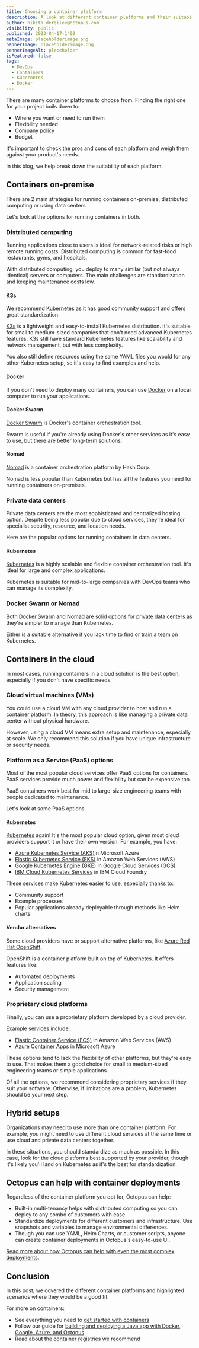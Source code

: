 ```yaml
---
title: Choosing a container platform
description: A look at different container platforms and their suitability.
author: nikita.dergilev@octopus.com
visibility: public
published: 2023-04-17-1400
metaImage: placeholderimage.png
bannerImage: placeholderimage.png
bannerImageAlt: placeholder
isFeatured: false
tags: 
  - DevOps
  - Containers
  - Kubernetes
  - Docker
---
```


There are many container platforms to choose from. Finding the right one for your project boils down to:

- Where you want or need to run them
- Flexibility needed
- Company policy
- Budget

It's important to check the pros and cons of each platform and weigh them against your product's needs.

In this blog, we help break down the suitability of each platform.

## Containers on-premise

There are 2 main strategies for running containers on-premise, distributed computing or using data centers.

Let's look at the options for running containers in both.

### Distributed computing

Running applications close to users is ideal for network-related risks or high remote running costs. Distributed computing is common for fast-food restaurants, gyms, and hospitals.

With distributed computing, you deploy to many similar (but not always identical) servers or computers. The main challenges are standardization and keeping maintenance costs low.

#### K3s

We recommend [Kubernetes](https://kubernetes.io/) as it has good community support and offers great standardization.

[K3s](https://k3s.io/) is a lightweight and easy-to-install Kubernetes distribution. It's suitable for small to medium-sized companies that don't need advanced Kubernetes features. K3s still have standard Kubernetes features like scalability and network management, but with less complexity.

You also still define resources using the same YAML files you would for any other Kubernetes setup, so it's easy to find examples and help.

#### Docker

If you don't need to deploy many containers, you can use [Docker](https://www.docker.com/) on a local computer to run your applications.

#### Docker Swarm

[Docker Swarm](https://docs.docker.com/engine/swarm/) is Docker's container orchestration tool.

Swarm is useful if you're already using Docker's other services as it's easy to use, but there are better long-term solutions.

#### Nomad

[Nomad](https://www.nomadproject.io/) is a container orchestration platform by HashiCorp.

Nomad is less popular than Kubernetes but has all the features you need for running containers on-premises.

### Private data centers

Private data centers are the most sophisticated and centralized hosting option. Despite being less popular due to cloud services, they’re ideal for specialist security, resource, and location needs.

Here are the popular options for running containers in data centers.

#### Kubernetes

[Kubernetes](https://kubernetes.io/) is a highly scalable and flexible container orchestration tool. It's ideal for large and complex applications.

Kubernetes is suitable for mid-to-large companies with DevOps teams who can manage its complexity.

### Docker Swarm or Nomad

Both [Docker Swarm](https://docs.docker.com/engine/swarm/) and [Nomad](https://www.nomadproject.io/) are solid options for private data centers as they're simpler to manage than Kubernetes.

Either is a suitable alternative if you lack time to find or train a team on Kubernetes.

## Containers in the cloud

In most cases, running containers in a cloud solution is the best option, especially if you don't have specific needs.

### Cloud virtual machines (VMs)

You could use a cloud VM with any cloud provider to host and run a container platform. In theory, this approach is like managing a private data center without physical hardware.

However, using a cloud VM means extra setup and maintenance, especially at scale. We only recommend this solution if you have unique infrastructure or security needs.

### Platform as a Service (PaaS) options

Most of the most popular cloud services offer PaaS options for containers. PaaS services provide much power and flexibility but can be expensive too.

PaaS containers work best for mid to large-size engineering teams with people dedicated to maintenance.

Let's look at some PaaS options.

#### Kubernetes

[Kubernetes](https://kubernetes.io/) again! It's the most popular cloud option, given most cloud providers support it or have their own version. For example, you have:

- [Azure Kubernetes Service (AKS)](https://azure.microsoft.com/en-au/products/kubernetes-service/)in Microsoft Azure
- [Elastic Kubernetes Service (EKS)](https://aws.amazon.com/eks/) in Amazon Web Services (AWS)
- [Google Kubernetes Engine (GKE)](https://cloud.google.com/kubernetes-engine) in Google Cloud Services (GCS)
- [IBM Cloud Kubernetes Services](https://www.ibm.com/cloud/free/kubernetes?utm_content=SRCWW&p1=Search&p4=43700074964128080&p5=e&gclid=CjwKCAjwitShBhA6EiwAq3RqA9qVQzKIVn3EKo3rY-nTUogVF5ajHpZEU_NzGNFy-dy8dIy1meYiaBoCNmgQAvD_BwE&gclsrc=aw.ds) in IBM Cloud Foundry

These services make Kubernetes easier to use, especially thanks to:

- Community support
- Example processes
- Popular applications already deployable through methods like Helm charts

#### Vendor alternatives

Some cloud providers have or support alternative platforms, like [Azure Red Hat OpenShift](https://azure.microsoft.com/en-us/products/openshift/).

OpenShift is a container platform built on top of Kubernetes. It offers features like:

- Automated deployments
- Application scaling
- Security management

### Proprietary cloud platforms

Finally, you can use a proprietary platform developed by a cloud provider.

Example services include:

- [Elastic Container Service (ECS)](https://aws.amazon.com/ecs/) in Amazon Web Services (AWS)
- [Azure Container Apps](https://azure.microsoft.com/en-au/products/container-apps/) in Microsoft Azure

These options tend to lack the flexibility of other platforms, but they're easy to use. That makes them a good choice for small to medium-sized engineering teams or simple applications.

Of all the options, we recommend considering proprietary services if they suit your software. Otherwise, if limitations are a problem, Kubernetes should be your next step.

## Hybrid setups

Organizations may need to use more than one container platform. For example, you might need to use different cloud services at the same time or use cloud and private data centers together.

In these situations, you should standardize as much as possible. In this case, look for the cloud platforms best supported by your provider, though it's likely you'll land on Kubernetes as it's the best for standardization.

## Octopus can help with container deployments

Regardless of the container platform you opt for, Octopus can help:

- Built-in multi-tenancy helps with distributed computing so you can deploy to any combo of customers with ease.
- Standardize deployments for different customers and infrastructure. Use snapshots and variables to manage environmental differences.
- Though you can use YAML, Helm Charts, or customer scripts, anyone can create container deployments in Octopus's easy-to-use UI.

[Read more about how Octopus can help with even the most complex deployments](https://octopus.com/).

## Conclusion

In this post, we covered the different container platforms and highlighted scenarios where they would be a good fit.

For more on containers:

- See everything you need to [get started with containers](https://octopus.com/blog/get-started-containers)
- Follow our guide for [building and deploying a Java app with Docker, Google, Azure, and Octopus](https://octopus.com/blog/deploying-java-app-docker-google-azure)
- Read about [the container registries we recommend](https://octopus.com/blog/top-8-container-registries)